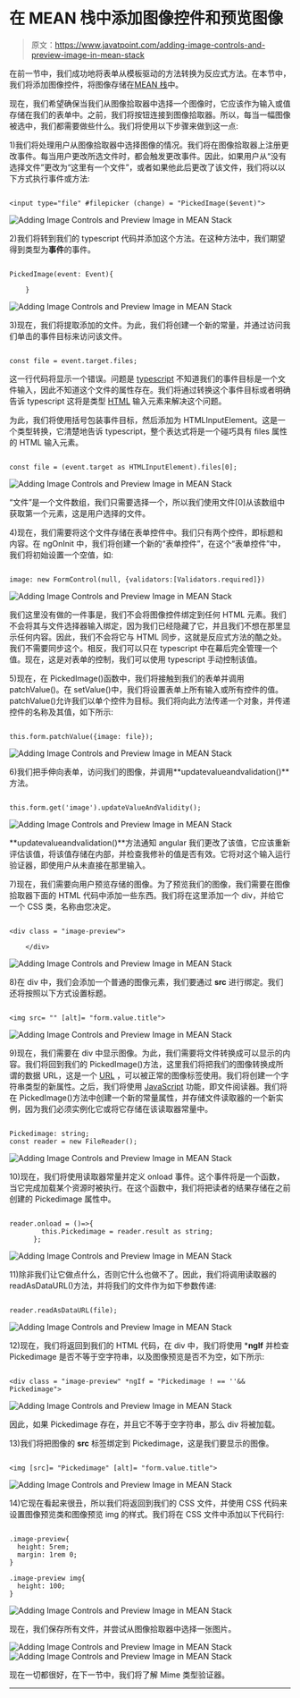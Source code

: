 # 在 MEAN 栈中添加图像控件和预览图像

> 原文：<https://www.javatpoint.com/adding-image-controls-and-preview-image-in-mean-stack>

在前一节中，我们成功地将表单从模板驱动的方法转换为反应式方法。在本节中，我们将添加图像控件，将图像存储在[MEAN 栈](https://www.javatpoint.com/mean-stack)中。

现在，我们希望确保当我们从图像拾取器中选择一个图像时，它应该作为输入或值存储在我们的表单中。之前，我们将按钮连接到图像拾取器。所以，每当一幅图像被选中，我们都需要做些什么。我们将使用以下步骤来做到这一点:

1)我们将处理用户从图像拾取器中选择图像的情况。我们将在图像拾取器上注册更改事件。每当用户更改所选文件时，都会触发更改事件。因此，如果用户从“没有选择文件”更改为“这里有一个文件”，或者如果他此后更改了该文件，我们将以以下方式执行事件或方法:

```

<input type="file" #filepicker (change) = "PickedImage($event)">

```

![Adding Image Controls and Preview Image in MEAN Stack](img/de737eb34286b8b63c200afce6647ade.png)

2)我们将转到我们的 typescript 代码并添加这个方法。在这种方法中，我们期望得到类型为**事件**的事件。

```

PickedImage(event: Event){

    }

```

![Adding Image Controls and Preview Image in MEAN Stack](img/4af1b2d347b77cca25538b3d46001f96.png)

3)现在，我们将提取添加的文件。为此，我们将创建一个新的常量，并通过访问我们单击的事件目标来访问该文件。

```

const file = event.target.files;

```

这一行代码将显示一个错误。问题是 [typescript](https://www.javatpoint.com/typescript-tutorial) 不知道我们的事件目标是一个文件输入，因此不知道这个文件的属性存在。我们将通过转换这个事件目标或者明确告诉 typescript 这将是类型 [HTML](https://www.javatpoint.com/html-tutorial) 输入元素来解决这个问题。

为此，我们将使用括号包装事件目标，然后添加为 HTMLInputElement。这是一个类型转换，它清楚地告诉 typescript，整个表达式将是一个碰巧具有 files 属性的 HTML 输入元素。

```

const file = (event.target as HTMLInputElement).files[0];

```

![Adding Image Controls and Preview Image in MEAN Stack](img/955cb5519f5489fc8c8ef1a49bb8c09f.png)

“文件”是一个文件数组，我们只需要选择一个，所以我们使用文件[0]从该数组中获取第一个元素，这是用户选择的文件。

4)现在，我们需要将这个文件存储在表单控件中。我们只有两个控件，即标题和内容。在 ngOnInit 中，我们将创建一个新的“表单控件”，在这个“表单控件”中，我们将初始设置一个空值，如:

```

image: new FormControl(null, {validators:[Validators.required]})

```

![Adding Image Controls and Preview Image in MEAN Stack](img/fde8154bcb91e8e9ab15c57c38a9bba3.png)

我们这里没有做的一件事是，我们不会将图像控件绑定到任何 HTML 元素。我们不会将其与文件选择器输入绑定，因为我们已经隐藏了它，并且我们不想在那里显示任何内容。因此，我们不会将它与 HTML 同步，这就是反应式方法的酷之处。我们不需要同步这个。相反，我们可以只在 typescript 中在幕后完全管理一个值。现在，这是对表单的控制，我们可以使用 typescript 手动控制该值。

5)现在，在 PickedImage()函数中，我们将接触到我们的表单并调用 patchValue()。在 setValue()中，我们将设置表单上所有输入或所有控件的值。patchValue()允许我们以单个控件为目标。我们将向此方法传递一个对象，并传递控件的名称及其值，如下所示:

```

this.form.patchValue({image: file});

```

![Adding Image Controls and Preview Image in MEAN Stack](img/2c009dc6ce007a421214fb6b79206390.png)

6)我们把手伸向表单，访问我们的图像，并调用**updatevalueandvalidation()**方法。

```

this.form.get('image').updateValueAndValidity();

```

![Adding Image Controls and Preview Image in MEAN Stack](img/2d3b501fadeed4523b5c0c2162bcc3c6.png)

**updatevalueandvalidation()**方法通知 angular 我们更改了该值，它应该重新评估该值，将该值存储在内部，并检查我修补的值是否有效。它将对这个输入运行验证器，即使用户从未直接在那里输入。

7)现在，我们需要向用户预览存储的图像。为了预览我们的图像，我们需要在图像拾取器下面的 HTML 代码中添加一些东西。我们将在这里添加一个 div，并给它一个 CSS 类，名称由您决定。

```

<div class = "image-preview">

    </div>

```

![Adding Image Controls and Preview Image in MEAN Stack](img/ad64a13b9b0b3ba44e106ad613ab4330.png)

8)在 div 中，我们会添加一个普通的图像元素，我们要通过 **src** 进行绑定。我们还将按照以下方式设置标题。

```

<img src= "" [alt]= "form.value.title">

```

![Adding Image Controls and Preview Image in MEAN Stack](img/5558f83a1ec3375d2aa45a969d4c3f73.png)

9)现在，我们需要在 div 中显示图像。为此，我们需要将文件转换成可以显示的内容。我们将回到我们的 PickedImage()方法，这里我们将把我们的图像转换成所谓的数据 URL，这是一个 [URL](https://www.javatpoint.com/url-full-form) ，可以被正常的图像标签使用。我们将创建一个字符串类型的新属性。之后，我们将使用 [JavaScript](https://www.javatpoint.com/javascript-tutorial) 功能，即文件阅读器。我们将在 PickedImage()方法中创建一个新的常量属性，并存储文件读取器的一个新实例，因为我们必须实例化它或将它存储在该读取器常量中。

```

Pickedimage: string;
const reader = new FileReader();

```

![Adding Image Controls and Preview Image in MEAN Stack](img/de52a9bace7d8b9633b27bbb5530d5cc.png)

10)现在，我们将使用读取器常量并定义 onload 事件。这个事件将是一个函数，当它完成加载某个资源时被执行。在这个函数中，我们将把读者的结果存储在之前创建的 Pickedimage 属性中。

```

reader.onload = ()=>{
        this.Pickedimage = reader.result as string;
      };

```

![Adding Image Controls and Preview Image in MEAN Stack](img/2ab0365c0dd3aaaa04b61593ef92cf6b.png)

11)除非我们让它做点什么，否则它什么也做不了。因此，我们将调用读取器的 readAsDataURL()方法，并将我们的文件作为如下参数传递:

```

reader.readAsDataURL(file);

```

![Adding Image Controls and Preview Image in MEAN Stack](img/b865e14c785b1ace5c2582bc7350d235.png)

12)现在，我们将返回到我们的 HTML 代码，在 div 中，我们将使用 ***ngIf** 并检查 Pickedimage 是否不等于空字符串，以及图像预览是否不为空，如下所示:

```

<div class = "image-preview" *ngIf = "Pickedimage ! == ''&& Pickedimage">

```

![Adding Image Controls and Preview Image in MEAN Stack](img/3dd333fee5259c7e65ff5d02d3e4bdda.png)

因此，如果 Pickedimage 存在，并且它不等于空字符串，那么 div 将被加载。

13)我们将把图像的 **src** 标签绑定到 Pickedimage，这是我们要显示的图像。

```

<img [src]= "Pickedimage" [alt]= "form.value.title">

```

![Adding Image Controls and Preview Image in MEAN Stack](img/9f0dd3491416ca678d925c16b3ef6f2d.png)

14)它现在看起来很丑，所以我们将返回到我们的 CSS 文件，并使用 CSS 代码来设置图像预览类和图像预览 img 的样式。我们将在 CSS 文件中添加以下代码行:

```

.image-preview{
  height: 5rem;
  margin: 1rem 0;
}

.image-preview img{
  height: 100;
}

```

![Adding Image Controls and Preview Image in MEAN Stack](img/63d022c7192029b659e836a9b49b6712.png)

现在，我们保存所有文件，并尝试从图像拾取器中选择一张图片。

![Adding Image Controls and Preview Image in MEAN Stack](img/6fca04f45228381cf472ef4a2e8feb98.png)
![Adding Image Controls and Preview Image in MEAN Stack](img/47e07fa30f05a458e1d37131a782f021.png)

现在一切都很好，在下一节中，我们将了解 Mime 类型验证器。

* * *